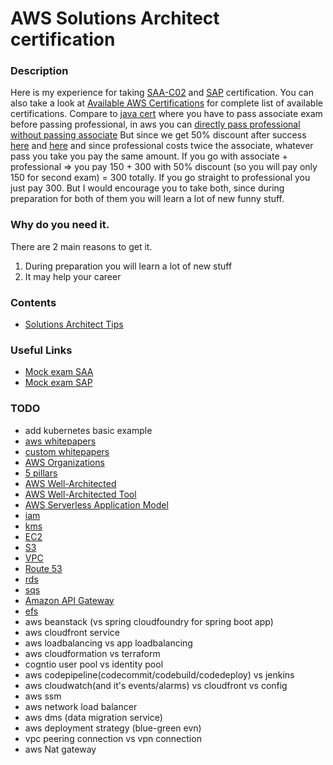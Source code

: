 # AWS Solutions Architect certification


### Description
Here is my experience for taking [SAA-C02](https://aws.amazon.com/certification/certified-solutions-architect-associate) and [SAP](https://aws.amazon.com/certification/certified-solutions-architect-professional) certification.
You can also take a look at [Available AWS Certifications](https://aws.amazon.com/certification) for complete list of available certifications.
Compare to [java cert](https://github.com/dgaydukov/cert-ocpjp11) where you have to pass associate exam before passing professional, in aws you can 
[directly pass professional without passing associate](https://aws.amazon.com/about-aws/whats-new/2018/10/announcing-more-flexibility-for-aws-certification-exams) 
But since we get 50% discount after success [here](https://aws.amazon.com/certification/benefits/) 
and [here](https://aws.amazon.com/about-aws/whats-new/2019/02/new-aws-certification-policies-offer-more-choices-flexibility/) and since professional costs twice the associate, whatever pass you take you pay the same amount.
If you go with associate + professional => you pay 150 + 300 with 50% discount (so you will pay only 150 for second exam) = 300 totally. 
If you go straight to professional you just pay 300. But I would encourage you to take both, since during preparation for both of them you will learn a lot of new funny stuff.


### Why do you need it.
There are 2 main reasons to get it.
1. During preparation you will learn a lot of new stuff
2. It may help your career


### Contents
* [Solutions Architect Tips](https://github.com/dgaydukov/cert-aws-sa/blob/master/files/sa.md)


### Useful Links
* [Mock exam SAA](https://www.whizlabs.com/aws-solutions-architect-associate)
* [Mock exam SAP](https://www.whizlabs.com/aws-solutions-architect-professional)


### TODO
* add kubernetes basic example
* [aws whitepapers](https://aws.amazon.com/whitepapers)
* [custom whitepapers](https://jayendrapatil.com)
* [AWS Organizations](https://aws.amazon.com/organizations/faqs/)
* [5 pillars](https://aws.amazon.com/blogs/apn/the-5-pillars-of-the-aws-well-architected-framework)
* [AWS Well-Architected](https://aws.amazon.com/architecture/well-architected)
* [AWS Well-Architected Tool](https://aws.amazon.com/well-architected-tool/faqs/)
* [AWS Serverless Application Model](https://aws.amazon.com/serverless/sam/)
* [iam](https://aws.amazon.com/iam/faqs/)
* [kms](https://aws.amazon.com/kms/)
* [EC2](https://aws.amazon.com/ec2/faqs)
* [S3](https://aws.amazon.com/s3/faqs)
* [VPC](https://aws.amazon.com/vpc/faqs)
* [Route 53](https://aws.amazon.com/route53/faqs)
* [rds](https://aws.amazon.com/rds/faqs)
* [sqs](https://aws.amazon.com/sqs/faqs)
* [Amazon API Gateway](https://aws.amazon.com/api-gateway)
* [efs](https://aws.amazon.com/efs/faq/)
* aws beanstack (vs spring cloudfoundry for spring boot app)
* aws cloudfront service
* aws loadbalancing vs app loadbalancing
* aws cloudformation vs terraform
* cogntio user pool vs identity pool
* aws codepipeline(codecommit/codebuild/codedeploy) vs jenkins
* aws cloudwatch(and it's events/alarms) vs cloudfront vs config
* aws ssm
* aws network load balancer
* aws dms (data migration service)
* aws deployment strategy (blue-green evn)
* vpc peering connection vs vpn connection
* aws Nat gateway